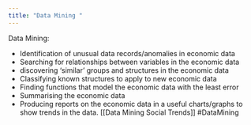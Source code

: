 ```yaml
---
title: "Data Mining "
--- 
```

Data Mining:
- Identification of unusual data records/anomalies in economic data  
- Searching for relationships between variables in the economic data  
- discovering ‘similar’ groups and structures in the economic data  
- Classifying known structures to apply to new economic data  
- Finding functions that model the economic data with the least error  
- Summarising the economic data  
- Producing reports on the economic data in a useful   charts/graphs to show trends in the data.
[[Data Mining Social Trends]]
#DataMining